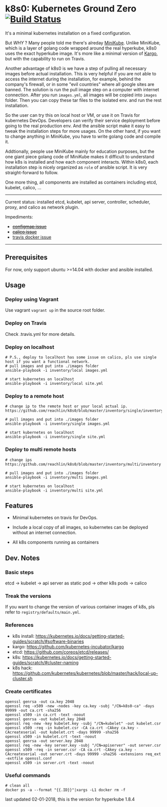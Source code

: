# k8s0: Kubernetes Ground Zero [![Build Status](https://travis-ci.org/reachlin/k8s0.svg)][travis]

It's a minimal kubernetes installation on a fixed configuration.

But *WHY* ? Many people told me there's alreday [MiniKube](https://kubernetes.io/docs/getting-started-guides/minikube/). Unlike MiniKube, which is a layer of golang code wrapped around the real hyperkube, k8s0 uses the exact hyperkube image. It's more like a minimal version of [Kargo](https://github.com/kubernetes-incubator/kargo), but with the capability to run on Travis.

Another advantage of k8s0 is we have a step of pulling all necessary images before actual installation. This is very helpful if you are not able to access the internet during the installation, for example, behind the company's firewall, or in some "evil countries" where all google sites are banned. The solution is run the pull image step on a computer with internet connection. After you run `images.yml`, all images will be copied into `images` folder. Then you can copy these tar files to the isolated env. and run the rest installation.

So the user can try this on local host or VM, or use it on Travis for kubernetes DevOps. Developers can verify their service deployment before going to the real production env. And the ansible script make it easy to tweak the installation steps for more usages. On the other hand, if you want to change anything in MiniKube, you have to write golang code and compile it.

Addtionally, people use MiniKube mainly for education purposes, but the one giant piece golang code of MiniKube makes it difficult to understand how k8s is installed and how each component interacts. Within k8s0, each installation step is nicely organized as `role` of ansible script. It is very straight-forward to follow.

One more thing, all components are installed as containers including etcd, kubelet, calico, ...

**********************

Current status: installed etcd, kubelet, api server, controller, scheduler, proxy, and calico as network plugin.

Impediments:
* ~~[configmap issue](https://github.com/kubernetes/kubernetes/issues/46768)~~
* ~~[calico issue](https://github.com/projectcalico/calico/issues/825)~~
* [travis docker issue](https://github.com/travis-ci/travis-ci/issues/8104)

**********************

## Prerequisites

For now, only support ubuntu >=14.04 with docker and ansible installed.

## Usage

### Deploy using Vagrant
Use vagrant `vagrant up` in the source root folder.

### Deploy on Travis
Check .travis.yml for more details.

### Deploy on localhost
```
# P.S., deploy to localhost has some issue on calico, pls use single host if you want a functional network.
# pull images and put into ./images folder
ansible-playbook -i inventory/local images.yml

# start kubernetes on localhost
ansible-playbook -i inventory/local site.yml
```

### Deploy to a remote host
```
# change ip to the remote host or your local actual ip.
https://github.com/reachlin/k8s0/blob/master/inventory/single/inventory

# pull images and put into ./images folder
ansible-playbook -i inventory/single images.yml

# start kubernetes on localhost
ansible-playbook -i inventory/single site.yml
```
### Deploy to multi remote hosts
```
# change ips
https://github.com/reachlin/k8s0/blob/master/inventory/multi/inventory

# pull images and put into ./images folder
ansible-playbook -i inventory/multi images.yml

# start kubernetes on localhost
ansible-playbook -i inventory/multi site.yml
```

## Features

* Minimal kubernetes on travis for DevOps.

* Include a local copy of all images, so kubernetes can be deployed without an internet connection.

* All k8s components running as containers

## Dev. Notes

### Basic steps

etcd -> kubelet -> api server as static pod -> other k8s pods -> calico

### Treak the versions

If you want to change the version of various container images of k8s, pls refer to `registry/defaults/main.yml`.


### References

* k8s install: https://kubernetes.io/docs/getting-started-guides/scratch/#software-binaries
* kargo: https://github.com/kubernetes-incubator/kargo
* etcd: https://github.com/coreos/etcd/releases/
* k8s: https://kubernetes.io/docs/getting-started-guides/scratch/#cluster-naming
* k8s hack: https://github.com/kubernetes/kubernetes/blob/master/hack/local-up-cluster.sh

### Create certificates

```
openssl genrsa -out ca.key 2048
openssl req -x509 -new -nodes -key ca.key -subj "/CN=k8s0-ca" -days 99999 -out ca.crt -sha256
openssl x509 -in ca.crt -text -noout
openssl genrsa -out kubelet.key 2048
openssl req -new -key kubelet.key -subj "/CN=kubelet" -out kubelet.csr
openssl x509 -req -in kubelet.csr -CA ca.crt -CAkey ca.key -CAcreateserial -out kubelet.crt -days 99999 -sha256
openssl x509 -in kubelet.crt -text -noout
openssl genrsa -out server.key 2048
openssl req -new -key server.key -subj "/CN=apiserver" -out server.csr
openssl x509 -req -in server.csr -CA ca.crt -CAkey ca.key -CAcreateserial -out server.crt -days 99999 -sha256 -extensions req_ext -extfile openssl.conf
openssl x509 -in server.crt -text -noout
```

### Useful commands

```
# clean all
docker ps -a --format "{{.ID}}"|xargs -L1 docker rm -f
```

[travis]: https://travis-ci.org/reachlin/k8s0

last updated 02-01-2018, this is the version for hyperkube 1.8.4
